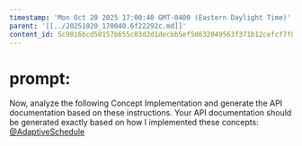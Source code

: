 ```yaml
---
timestamp: 'Mon Oct 20 2025 17:00:40 GMT-0400 (Eastern Daylight Time)'
parent: '[[../20251020_170040.6f22292c.md]]'
content_id: 5c9816bcd58157b655c03d2d1decbb5ef5d632049563f371b12cefcf7f008d68
---
```


# prompt:

Now, analyze the following Concept Implementation and generate the API documentation based on these instructions. Your API documentation should be generated exactly based on  how I implemented these concepts:
[@AdaptiveSchedule](../implementation/TaskCatalog.md)
